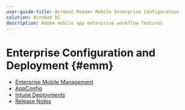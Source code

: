 ```yaml
---
user-guide-title: Acrobat Reader Mobile Enterprise Configuration
solution: Acrobat DC
description: Adobe mobile app enterprise workflow features
---
```


# Enterprise Configuration and Deployment {#emm}

+ [Enterprise Mobile Management](emm.md)
+ [AppConfig](appconfig.md)
+ [Intune Deployments](intune.md)
+ [Release Notes](releasenotes.md)
